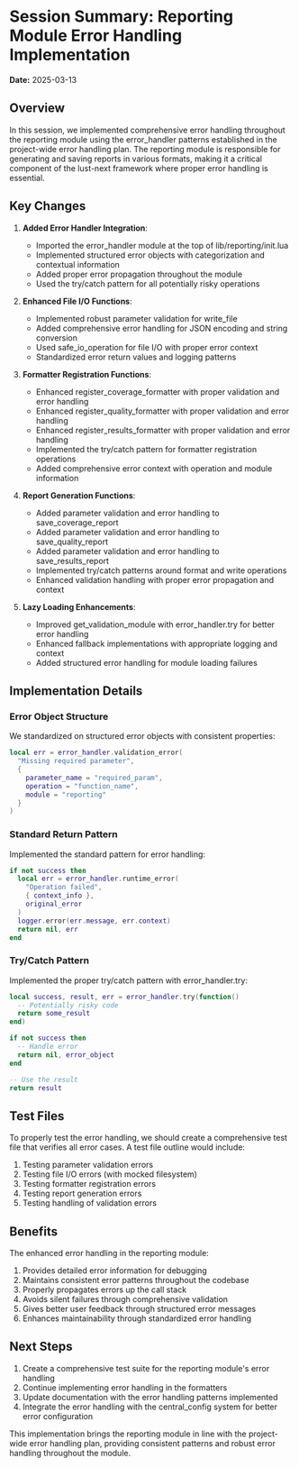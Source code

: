 # Session Summary: Reporting Module Error Handling Implementation

**Date:** 2025-03-13

## Overview

In this session, we implemented comprehensive error handling throughout the reporting module using the error_handler patterns established in the project-wide error handling plan. The reporting module is responsible for generating and saving reports in various formats, making it a critical component of the lust-next framework where proper error handling is essential.

## Key Changes

1. **Added Error Handler Integration**:
   - Imported the error_handler module at the top of lib/reporting/init.lua
   - Implemented structured error objects with categorization and contextual information
   - Added proper error propagation throughout the module
   - Used the try/catch pattern for all potentially risky operations

2. **Enhanced File I/O Functions**:
   - Implemented robust parameter validation for write_file
   - Added comprehensive error handling for JSON encoding and string conversion
   - Used safe_io_operation for file I/O with proper error context
   - Standardized error return values and logging patterns

3. **Formatter Registration Functions**:
   - Enhanced register_coverage_formatter with proper validation and error handling
   - Enhanced register_quality_formatter with proper validation and error handling
   - Enhanced register_results_formatter with proper validation and error handling
   - Implemented the try/catch pattern for formatter registration operations
   - Added comprehensive error context with operation and module information

4. **Report Generation Functions**:
   - Added parameter validation and error handling to save_coverage_report
   - Added parameter validation and error handling to save_quality_report
   - Added parameter validation and error handling to save_results_report
   - Implemented try/catch patterns around format and write operations
   - Enhanced validation handling with proper error propagation and context

5. **Lazy Loading Enhancements**:
   - Improved get_validation_module with error_handler.try for better error handling
   - Enhanced fallback implementations with appropriate logging and context
   - Added structured error handling for module loading failures

## Implementation Details

### Error Object Structure

We standardized on structured error objects with consistent properties:

```lua
local err = error_handler.validation_error(
  "Missing required parameter",
  {
    parameter_name = "required_param",
    operation = "function_name",
    module = "reporting"
  }
)
```

### Standard Return Pattern

Implemented the standard pattern for error handling:

```lua
if not success then
  local err = error_handler.runtime_error(
    "Operation failed",
    { context_info },
    original_error
  )
  logger.error(err.message, err.context)
  return nil, err
end
```

### Try/Catch Pattern

Implemented the proper try/catch pattern with error_handler.try:

```lua
local success, result, err = error_handler.try(function()
  -- Potentially risky code
  return some_result
end)

if not success then
  -- Handle error
  return nil, error_object
end

-- Use the result
return result
```

## Test Files

To properly test the error handling, we should create a comprehensive test file that verifies all error cases. A test file outline would include:

1. Testing parameter validation errors
2. Testing file I/O errors (with mocked filesystem)
3. Testing formatter registration errors
4. Testing report generation errors
5. Testing handling of validation errors

## Benefits

The enhanced error handling in the reporting module:

1. Provides detailed error information for debugging
2. Maintains consistent error patterns throughout the codebase
3. Properly propagates errors up the call stack
4. Avoids silent failures through comprehensive validation
5. Gives better user feedback through structured error messages
6. Enhances maintainability through standardized error handling

## Next Steps

1. Create a comprehensive test suite for the reporting module's error handling
2. Continue implementing error handling in the formatters
3. Update documentation with the error handling patterns implemented
4. Integrate the error handling with the central_config system for better error configuration

This implementation brings the reporting module in line with the project-wide error handling plan, providing consistent patterns and robust error handling throughout the module.